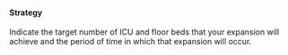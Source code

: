 
#### Strategy

Indicate the target number of ICU and floor beds that your expansion will achieve and the period of time in which that expansion will occur.

